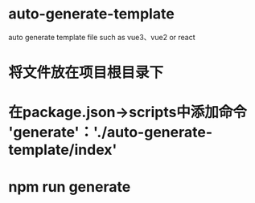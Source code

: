 # auto-generate-template
auto generate template file such as vue3、vue2 or react

# 将文件放在项目根目录下

# 在package.json->scripts中添加命令 'generate'：'./auto-generate-template/index'

# npm run generate
